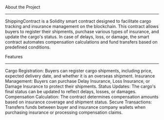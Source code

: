 About the Project
_________________

ShippingContract is a Solidity smart contract designed to facilitate cargo tracking and insurance management on the blockchain. This contract allows buyers to register their shipments, purchase various types of insurance, and update the cargo's status. In case of delays, loss, or damage, the smart contract automates compensation calculations and fund transfers based on predefined conditions.

Features
_________
Cargo Registration: Buyers can register cargo shipments, including price, expected delivery date, and whether it is an overseas shipment.
Insurance Management: Buyers can purchase Delay Insurance, Loss Insurance, or Damage Insurance to protect their shipments.
Status Updates: The cargo's final status can be updated to reflect delays, losses, or damages.
Compensation Calculation: The contract determines compensation amounts based on insurance coverage and shipment status.
Secure Transactions: Transfers funds between buyer and insurance company wallets when purchasing insurance or processing compensation claims.


